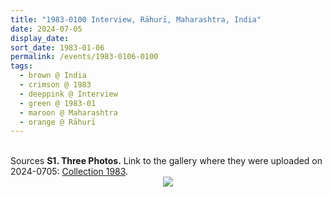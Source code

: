 ```yaml
---
title: "1983-0100 Interview, Rāhurī, Maharashtra, India"
date: 2024-07-05
display_date: 
sort_date: 1983-01-06
permalink: /events/1983-0106-0100
tags:
  - brown @ India
  - crimson @ 1983
  - deeppink @ Interview
  - green @ 1983-01
  - maroon @ Maharashtra
  - orange @ Rāhurī
---
```


<br>

<wave-list>
  <list-title color="DarkSeaGreen" width="40">Sources</list-title>
  <list-item color="BlanchedAlmond"  width="280"><b>S1. Three Photos.</b> Link to the gallery where they were uploaded on 2024-0705: <a href="https://eternalmoments.smugmug.com/Collections/Raj-Kunwar-Raul-Collection/1983">Collection 1983</a>.</list-item>
</wave-list>

<div style="text-align: center"><img src="https://pub-bcc3cbe9b1e94ba1ac28915f7a3900fa.r2.dev/1983-0100_Interview_Rahuri_Maharashtra_India_02_(from_tif)_(Mahipalsingh_Jaisingh_Raul_Collection_scanned_by_Ankit_Khare).jpg" /></div>
